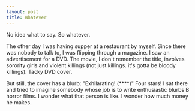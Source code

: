 ```yaml
---
layout: post
title: Whatever
---
```


No idea what to say. So whatever.

The other day I was having supper at a restaurant by myself. Since
there was nobody to talk to, I was flipping through a magazine. I saw
an advertisement for a DVD. The movie, I don't remember the title,
involves sorority girls and violent killings (not just killings. it's
gotta be bloody killings). Tacky DVD cover.

But still, the cover has a blurb: "Exhilarating! (\*\*\*\*)" Four
stars! I sat there and tried to imagine somebody whose job is to
write enthusiastic blurbs B horror films. I wonder what that
person is like. I wonder how much money he makes.
